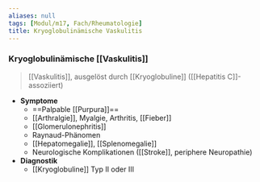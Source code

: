 ```yaml
---
aliases: null
tags: [Modul/m17, Fach/Rheumatologie]
title: Kryoglobulinämische Vaskulitis
---
```

### Kryoglobulinämische [[Vaskulitis]]
> [[Vaskulitis]], ausgelöst durch [[Kryoglobuline]] ([[Hepatitis C]]-assoziiert)

- **Symptome**
	- ==Palpable [[Purpura]]==
	- [[Arthralgie]], Myalgie, Arthritis, [[Fieber]]
	- [[Glomerulonephritis]]
	- Raynaud-Phänomen
	- [[Hepatomegalie]], [[Splenomegalie]]
	- Neurologische Komplikationen ([[Stroke]], periphere Neuropathie)
- **Diagnostik**
	- [[Kryoglobuline]] Typ II oder III